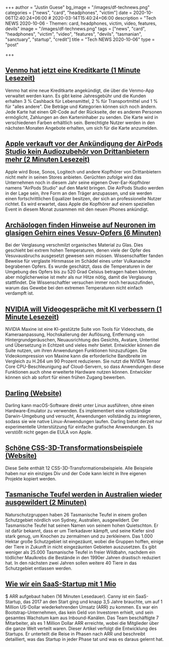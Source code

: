 +++
author = "Justin Guese"
bg_image = "/images/df-technews.png"
categories = ["news", "card", "headphones", "victim"]
date = 2020-10-06T12:40:24+06:00 # 2020-03-14T15:40:24+06:00
description = "Tech NEWS 2020-10-06 - Themen: card, headphones, victim, video, features, devils"
image = "/images/df-technews.png"
tags = ["news", "card", "headphones", "victim", "video", "features", "devils", "tasmanian", "sanctuary", "startup", "credit"]
title = "Tech NEWS 2020-10-06"
type = "post"

+++

## [Venmo hat jetzt eine Kreditkarte (1 Minute Lesezeit)](https://www.cnet.com/personal-finance/venmo-now-has-a-credit-card//1/01000174fd63aa7c-61965593-3172-4a1b-9e36-cd327ad0ca64-000000/OyYs7zlj6jTNamBbbbm32-6VtOCiOYWGNuaEl3fCyUM=161)

 Venmo hat eine neue Kreditkarte angekündigt, die über die Venmo-App verwaltet werden kann. Es gibt keine Jahresgebühr und die Kunden erhalten 3 % Cashback für Lebensmittel, 2 % für Transportmittel und 1 % für "alles andere". Die Beträge und Kategorien können sich noch ändern. Jede Karte hat einen QR-Code auf der Rückseite, der es anderen Personen ermöglicht, Zahlungen an den Karteninhaber zu senden. Die Karte wird in verschiedenen Farben erhältlich sein. Berechtigte Nutzer werden in den nächsten Monaten Angebote erhalten, um sich für die Karte anzumelden.

## [Apple verkauft vor der Ankündigung der AirPods Studio kein Audiozubehör von Drittanbietern mehr (2 Minuten Lesezeit)](https://9to5mac.com/2020/10/05/apple-no-longer-sells-third-party-audio-accessories-ahead-of-airpods-studio-announcement//1/01000174fd63aa7c-61965593-3172-4a1b-9e36-cd327ad0ca64-000000/hoqkE8WYLhsV5aEqtoPjEz4gWZac0OI8y4uqcT-UXfY=161)

 Apple wird Bose, Sonos, Logitech und andere Kopfhörer von Drittanbietern nicht mehr in seinen Stores anbieten. Gerüchten zufolge wird das Unternehmen noch in diesem Jahr seine eigenen Over-Ear-Kopfhörer namens "AirPods Studio" auf den Markt bringen. Die AirPods Studio werden in der Lage sein, ihre Form an den Träger anzupassen, und sie werden einen fortschrittlichen Equalizer besitzen, der sich an professionelle Nutzer richtet. Es wird erwartet, dass Apple die Kopfhörer auf einem speziellen Event in diesem Monat zusammen mit den neuen iPhones ankündigt.

## [Archäologen finden Hinweise auf Neuronen im glasigen Gehirn eines Vesuv-Opfers (6 Minuten)](https://arstechnica.com/science/2020/10/archaeologists-find-evidence-of-neurons-in-glassy-brain-of-vesuvius-victim//1/01000174fd63aa7c-61965593-3172-4a1b-9e36-cd327ad0ca64-000000/xOJk38Eh0cWXCAVcpdCEKAcHYp0HQYST0IT0dc97o8M=161)

 Bei der Verglasung verschmilzt organisches Material zu Glas. Dies geschieht bei extrem hohen Temperaturen, denen viele der Opfer des Vesuvausbruchs ausgesetzt gewesen sein müssen. Wissenschaftler fanden Beweise für verglaste Hirnmasse im Schädel eines unter Vulkanasche begrabenen Opfers. Es wurde geschätzt, dass die Temperaturen in der Umgebung des Opfers bis zu 520 Grad Celsius betragen haben könnten, aber möglicherweise ist mehr als nur Hitze nötig, damit die Verglasung stattfindet. Die Wissenschaftler versuchen immer noch herauszufinden, warum das Gewebe bei den extremen Temperaturen nicht einfach verdampft ist.

## [NVIDIA will Videogespräche mit KI verbessern (1 Minute Lesezeit)](https://www.engadget.com/nvidia-video-calls-ai-cpu-acceleration-maxine-152201557.html/1/01000174fd63aa7c-61965593-3172-4a1b-9e36-cd327ad0ca64-000000/pdgHOIJ3PWoWzCJ4jH9T-4Y8jpQusXksnj_K6XI2Pcs=161)

 NVIDIA Maxine ist eine KI-gestützte Suite von Tools für Videochats, die Kameraanpassung, Hochskalierung der Auflösung, Entfernung von Hintergrundgeräuschen, Neuausrichtung des Gesichts, Avatare, Untertitel und Übersetzung in Echtzeit und vieles mehr bietet. Entwickler können die Suite nutzen, um ihren Anwendungen Funktionen hinzuzufügen. Die Videokompression von Maxine kann die erforderliche Bandbreite im Vergleich zu H.264 um 90 Prozent reduzieren. Sie nutzt die NVIDIA Tensor Core CPU-Beschleunigung auf Cloud-Servern, so dass Anwendungen diese Funktionen auch ohne erweiterte Hardware nutzen können. Entwickler können sich ab sofort für einen frühen Zugang bewerben.

## [Darling (Website)](https://www.darlinghq.org//1/01000174fd63aa7c-61965593-3172-4a1b-9e36-cd327ad0ca64-000000/TNDGDOHZuVUhQj6CBTssdj8F5XemjjkALXbsV2loZRc=161)

 Darling kann macOS-Software direkt unter Linux ausführen, ohne einen Hardware-Emulator zu verwenden. Es implementiert eine vollständige Darwin-Umgebung und versucht, Anwendungen vollständig zu integrieren, sodass sie wie native Linux-Anwendungen laufen. Darling bietet derzeit nur experimentelle Unterstützung für einfache grafische Anwendungen. Es verstößt nicht gegen die EULA von Apple.

## [Schöne CSS-3D-Transformationsbeispiele (Website)](https://polypane.app/css-3d-transform-examples//1/01000174fd63aa7c-61965593-3172-4a1b-9e36-cd327ad0ca64-000000/90Q5itD5kBvAluKOjOlqka0UkYf9Xva0UfbIt-IBu8I=161)

 Diese Seite enthält 12 CSS-3D-Transformationsbeispiele. Alle Beispiele haben nur ein einziges Div und der Code kann leicht in Ihre eigenen Projekte kopiert werden.

## [Tasmanische Teufel werden in Australien wieder ausgewildert (2 Minuten)](https://www.bbc.com/news/world-australia-54417343/1/01000174fd63aa7c-61965593-3172-4a1b-9e36-cd327ad0ca64-000000/xRMeJdfXOZS8jQwwA9uQwTDMdHtRWINu9eHfuCgAdAA=161)

 Naturschutzgruppen haben 26 Tasmanische Teufel in einem großen Schutzgebiet nördlich von Sydney, Australien, ausgewildert. Der Tasmanische Teufel hat seinen Namen von seinem hohen Quietschton. Er ist dafür bekannt, dass er um Tierkadaver kämpft, und seine Kiefer sind stark genug, um Knochen zu zermalmen und zu zerkleinern. Das 1.000 Hektar große Schutzgebiet ist eingezäunt, wobei die Gruppen hoffen, einige der Tiere in Zukunft in nicht eingezäunten Gebieten auszusetzen. Es gibt weniger als 25.000 Tasmanische Teufel in freier Wildbahn, nachdem ein tödlicher Maulkrebs die Bestände in den 1990er Jahren drastisch reduziert hat. In den nächsten zwei Jahren sollen weitere 40 Tiere in das Schutzgebiet entlassen werden.

## [Wie wir ein SaaS-Startup mit 1 Mio](https://canny.io/blog/how-we-built-a-1m-arr-saas-startup//1/01000174fd63aa7c-61965593-3172-4a1b-9e36-cd327ad0ca64-000000/rbSUa-DsJA0GgPDKQKiaSnwlCcXzek2DKLxzMBl1F7Q=161)

 $ ARR aufgebaut haben (16 Minuten Lesedauer). Canny ist ein SaaS-Startup, das 2017 an den Start ging und knapp 3,5 Jahre brauchte, um auf 1 Million US-Dollar wiederkehrenden Umsatz (ARR) zu kommen. Es war ein Bootstrap-Unternehmen, das kein Geld von Investoren erhielt, und sein gesamtes Wachstum kam aus Inbound-Kanälen. Das Team beschäftigte 7 Mitarbeiter, als es 1 Million Dollar ARR erreichte, wobei die Mitglieder über die ganze Welt verteilt waren. Dieser Artikel verfolgt die Entwicklung des Startups. Er unterteilt die Reise in Phasen nach ARR und beschreibt detailliert, was das Startup in jeder Phase tat und was es daraus gelernt hat.

